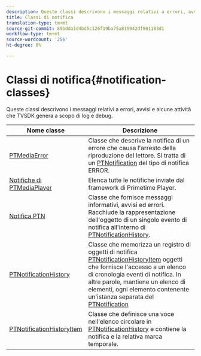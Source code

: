 ```yaml
---
description: Queste classi descrivono i messaggi relativi a errori, avvisi e alcune attività che TVSDK genera a scopo di log e debug.
title: Classi di notifica
translation-type: tm+mt
source-git-commit: 89bdda1d4bd5c126f19ba75a819942df901183d1
workflow-type: tm+mt
source-wordcount: '256'
ht-degree: 0%

---
```



# Classi di notifica{#notification-classes}

Queste classi descrivono i messaggi relativi a errori, avvisi e alcune attività che TVSDK genera a scopo di log e debug.

| Nome classe | Descrizione |
|---|---|
| [PTMediaError](https://help.adobe.com/en_US/primetime/api/psdk/appledoc/Classes/PTMediaError.html) | Classe che descrive la notifica di un errore che causa l&#39;arresto della riproduzione del lettore. Si tratta di un [PTNotification](https://help.adobe.com/en_US/primetime/api/psdk/appledoc/Classes/PTNotification.html) del tipo di notifica ERROR. |
| [Notifiche di PTMediaPlayer](https://help.adobe.com/en_US/primetime/api/psdk/appledoc/Classes/PTMediaPlayerNotifications.html) | Elenca tutte le notifiche inviate dal framework di Primetime Player. |
| [Notifica PTN](https://help.adobe.com/en_US/primetime/api/psdk/appledoc/Classes/PTNotification.html) | Classe che fornisce messaggi informativi, avvisi ed errori. Racchiude la rappresentazione dell&#39;oggetto di un singolo evento di notifica all&#39;interno di [PTNotificationHistory](https://help.adobe.com/en_US/primetime/api/psdk/appledoc/Classes/PTNotificationHistory.html). |
| [PTNotificationHistory](https://help.adobe.com/en_US/primetime/api/psdk/appledoc/Classes/PTNotificationHistory.html) | Classe che memorizza un registro di oggetti di notifica [PTNotificationHistoryItem](https://help.adobe.com/en_US/primetime/api/psdk/appledoc/Classes/PTNotificationHistoryItem.html) oggetti che fornisce l&#39;accesso a un elenco di cronologia eventi di notifica. In altre parole, mantiene un elenco di elementi, ogni elemento contenente un&#39;istanza separata del [PTNotification](https://help.adobe.com/en_US/primetime/api/psdk/appledoc/Classes/PTNotification.html) |
| [PTNotificationHistoryItem](https://help.adobe.com/en_US/primetime/api/psdk/appledoc/Classes/PTNotificationHistoryItem.html) | Classe che definisce una voce nell&#39;elenco circolare in [PTNotificationHistory](https://help.adobe.com/en_US/primetime/api/psdk/appledoc/Classes/PTNotificationHistory.html) e contiene la notifica e la relativa marca temporale. |

